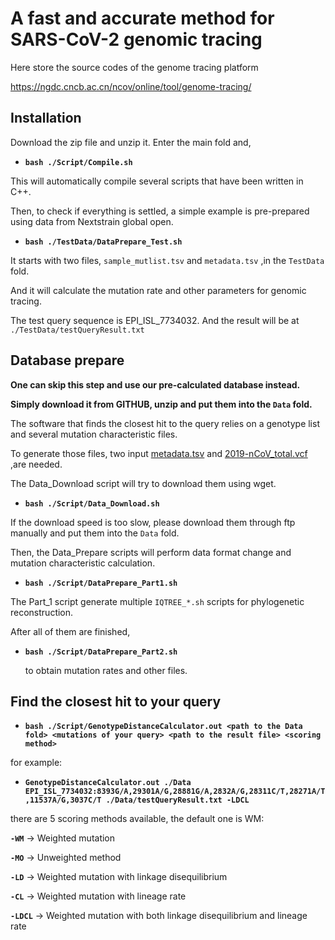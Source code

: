 # A fast and accurate method for SARS-CoV-2 genomic tracing

Here store the source codes of the genome tracing platform 

https://ngdc.cncb.ac.cn/ncov/online/tool/genome-tracing/

## Installation

Download the zip file and unzip it. Enter the main fold and,

- **`bash ./Script/Compile.sh`**

This will automatically compile several scripts that have been written in C++.

Then, to check if everything is settled, a simple example is pre-prepared using data from Nextstrain global open.

- **`bash ./TestData/DataPrepare_Test.sh`**

It starts with two files, `sample_mutlist.tsv` and `metadata.tsv` ,in the `TestData` fold.

And it will calculate the mutation rate and other parameters for genomic tracing.

The test query sequence is EPI_ISL_7734032. And the result will be at `./TestData/testQueryResult.txt`

## Database prepare

**One can skip this step and use our pre-calculated database instead.**

**Simply download it from GITHUB, unzip and put them into the `Data` fold.**

The software that finds the closest hit to the query relies on a genotype list and several mutation characteristic files.

To generate those files, two input [metadata.tsv](https://ngdc.cncb.ac.cn/ncov/genome/export/meta) and [2019-nCoV_total.vcf](https://download.cncb.ac.cn/GVM/Coronavirus/vcf/2019-nCoV_total.vcf.gz) ,are needed.

The Data_Download script will try to download them using wget. 

- **`bash ./Script/Data_Download.sh`**

If the download speed is too slow, please download them through ftp manually and put them into the `Data` fold.

Then, the Data_Prepare scripts will perform data format change and mutation characteristic calculation.

- **`bash ./Script/DataPrepare_Part1.sh`**

The Part_1 script generate multiple `IQTREE_*.sh` scripts for phylogenetic reconstruction.

After all of them are finished,

- **`bash ./Script/DataPrepare_Part2.sh`**

	to obtain mutation rates and other files.
    
##  Find the closest hit to your query

- **`bash ./Script/GenotypeDistanceCalculator.out <path to the Data fold> <mutations of your query> <path to the result file> <scoring method>`**

for example:

- **`GenotypeDistanceCalculator.out ./Data EPI_ISL_7734032:8393G/A,29301A/G,28881G/A,2832A/G,28311C/T,28271A/T,11537A/G,3037C/T ./Data/testQueryResult.txt -LDCL`**

there are 5 scoring methods available, the default one is WM:

**`-WM`** -> Weighted mutation

**`-MO`** -> Unweighted method

**`-LD`** -> Weighted mutation with linkage disequilibrium

**`-CL`** -> Weighted mutation with lineage rate

**`-LDCL`** -> Weighted mutation with both linkage disequilibrium and lineage rate
